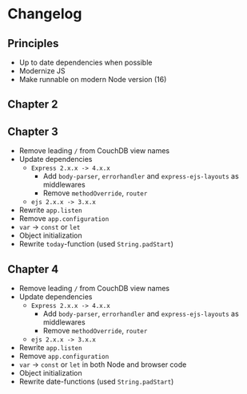 # Changelog

## Principles

- Up to date dependencies when possible
- Modernize JS
- Make runnable on modern Node version (16)

## Chapter 2

## Chapter 3

- Remove leading `/` from CouchDB view names
- Update dependencies
  - `Express 2.x.x -> 4.x.x`
    - Add `body-parser`, `errorhandler` and `express-ejs-layouts` as middlewares
    - Remove `methodOverride`, `router`
  - `ejs 2.x.x -> 3.x.x`
- Rewrite `app.listen`
- Remove `app.configuration`
- `var` -> `const` or `let`
- Object initialization
- Rewrite `today`-function (used `String.padStart`)

## Chapter 4

- Remove leading `/` from CouchDB view names
- Update dependencies
  - `Express 2.x.x -> 4.x.x`
    - Add `body-parser`, `errorhandler` and `express-ejs-layouts` as middlewares
    - Remove `methodOverride`, `router`
  - `ejs 2.x.x -> 3.x.x`
- Rewrite `app.listen`
- Remove `app.configuration`
- `var` -> `const` or `let` in both Node and browser code
- Object initialization
- Rewrite date-functions (used `String.padStart`)
